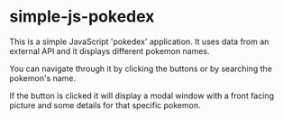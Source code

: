 # simple-js-pokedex

This is a simple JavaScript 'pokedex' application. It uses data from an external API and it displays different pokemon names.

You can navigate through it by clicking the buttons or by searching the pokemon's name.

If the button is clicked it will display a modal window with a front facing picture and some details for that specific pokemon.

